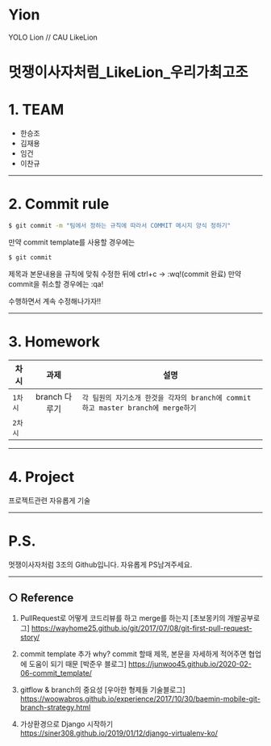 # Yion
YOLO Lion // CAU LikeLion 

멋쟁이사자처럼_LikeLion_우리가최고조
======================

# 1. TEAM
- 한승조
- 김재용
- 임건
- 이찬규

****

# 2. Commit rule
```bash
$ git commit -m "팀에서 정하는 규칙에 따라서 COMMIT 메시지 양식 정하기"
```

만약 commit template를 사용할 경우에는

```bash
$ git commit
```
제목과 본문내용을 규칙에 맞춰 수정한 뒤에 ctrl+c -> :wq!(commit 완료) 만약 commit을 취소할 경우에는 :qa!

수행하면서 계속 수정해나가자!!

****

# 3. Homework

| 차시 | 과제 | 설명 |
|---|:---:|---|
|`1차시`| branch 다루기 | `각 팀원의 자기소개 한것을 각자의 branch에 commit 하고 master branch에 merge하기`|
|`2차시`|  | ` `|

****

# 4. Project

프로젝트관련 자유롭게 기술

***** 

# P.S.
멋쟁이사자처럼 3조의 Github입니다.
자유롭게 PS남겨주세요.

****

## ○ Reference
1. PullRequest로 어떻게 코드리뷰를 하고 merge를 하는지
[초보몽키의 개발공부로그] https://wayhome25.github.io/git/2017/07/08/git-first-pull-request-story/

2. commit template 추가
why? commit 할때 제목, 본문을 자세하게 적어주면 협업에 도움이 되기 때문
[박준우 블로그] https://junwoo45.github.io/2020-02-06-commit_template/

3. gitflow & branch의 중요성
[우아한 형제들 기술블로그] 
https://woowabros.github.io/experience/2017/10/30/baemin-mobile-git-branch-strategy.html

4. 가상환경으로 Django 시작하기 
https://siner308.github.io/2019/01/12/django-virtualenv-ko/
